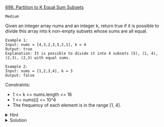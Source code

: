 [698. Partition to K Equal Sum Subsets](https://leetcode.com/problems/partition-to-k-equal-sum-subsets/)

`Medium`

Given an integer array nums and an integer k, return true if it is possible to divide this array into k non-empty subsets whose sums are all equal.

```
Example 1:
Input: nums = [4,3,2,3,5,2,1], k = 4
Output: true
Explanation: It is possible to divide it into 4 subsets (5), (1, 4), (2,3), (2,3) with equal sums.

Example 2:
Input: nums = [1,2,3,4], k = 3
Output: false
```

Constraints:

- 1 <= k <= nums.length <= 16
- 1 <= nums[i] <= 10^4
- The frequency of each element is in the range [1, 4].

<details>
<summary>Hint</summary>

We can figure out what target each subset must sum to. Then, let's recursively search, where at each call to our function, we choose which of k subsets the next value will join.
</details>



<details>
<summary>Solution</summary>

```go
func canPartitionKSubsets(nums []int, k int) bool {
    if k == 1 { return true }
    sum := 0
    max := 0
    for _, v := range nums {
        sum += v
        if v > max { max = v }
    }
    if sum % k != 0 || max > sum / k { return false }
    sort.Slice(nums, func(i, j int) bool { return nums[i] > nums[j] })
    seen := make([]bool, len(nums))
    return dfs(nums, seen, 0, 0, k, sum / k)
}

func dfs(nums []int, seen []bool, start, sum, k, target int) bool {
    if k == 1 { return true }
    if sum == target { return dfs(nums, seen, 0, 0, k - 1, target) }
    for i := start; i < len(nums); i++ {
        if !seen[i] && sum + nums[i] <= target {
            seen[i] = true
            if dfs(nums, seen, i + 1, nums[i] + sum, k, target) { return true }
            seen[i] = false
        }
    }
    return false
}
```

```go
func canPartitionKSubsets(nums []int, k int) bool {
    totalSum := 0
    for _, num := range nums {
        totalSum += num
    }
    
    if totalSum % k != 0 {
        return false
    }
    
    sort.Ints(nums)
    subSetSum := totalSum / k
    cache := make(map[int]bool)
    mask := 0
    
    return dfs(len(nums)-1, 0, k, 0, subSetSum, mask, nums, cache)
}

func dfs(idx, groupId, k, sum, subSetSum, mask int, nums []int, cache map[int]bool) bool {
    // If we find k-1, then even kth will be subSetSum
    if groupId == k-1 {
        return true
    }
    
    if sum == subSetSum  {
        return dfs(len(nums)-1, groupId+1, k, 0, subSetSum, mask, nums, cache)
    }
    
    if sum > subSetSum {
        return false
    }
    
    // This is primarly used to return false
    if value, ok := cache[mask]; ok {
        return value
    }
    
    for i := idx; i >= 0; i-- {
        if mask & (1 << i) == 0 {
            mask = mask | (1 << i)
            if dfs(i-1, groupId, k, sum+nums[i], subSetSum, mask, nums, cache) {
                return true
            }
            mask = mask ^ (1 << i)
        }
    }
    
    cache[mask] = false
    return false
}
```
</details>